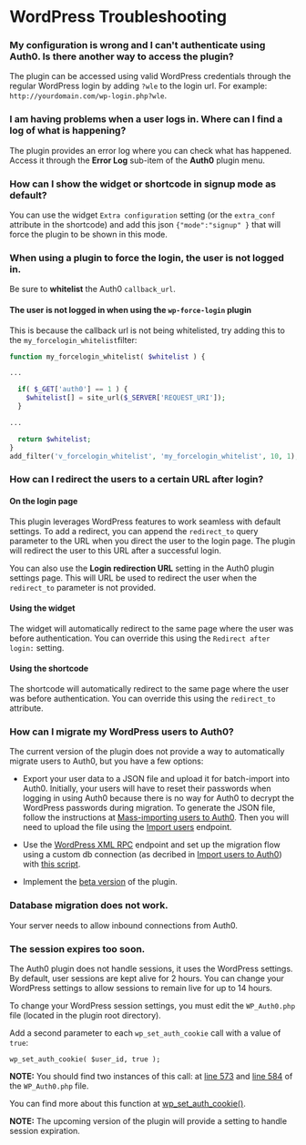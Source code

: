 # WordPress Troubleshooting

### My configuration is wrong and I can't authenticate using Auth0. Is there another way to access the plugin?

The plugin can be accessed using valid WordPress credentials through the regular WordPress login by adding `?wle` to the login url. For example: `http://yourdomain.com/wp-login.php?wle`.

### I am having problems when a user logs in. Where can I find a log of what is happening?

The plugin provides an error log where you can check what has happened. Access it through the **Error Log** sub-item of the **Auth0** plugin menu.

### How can I show the widget or shortcode in signup mode as default?

You can use the widget `Extra configuration` setting (or the `extra_conf` attribute in the shortcode) and add this json `{"mode":"signup" }` that will force the plugin to be shown in this mode.

### When using a plugin to force the login, the user is not logged in.

Be sure to **whitelist** the Auth0 `callback_url`.

#### The user is not logged in when using the `wp-force-login` plugin

This is because the callback url is not being whitelisted, try adding this to the `my_forcelogin_whitelist`filter: 

```php
function my_forcelogin_whitelist( $whitelist ) {

...

  if( $_GET['auth0'] == 1 ) {
    $whitelist[] = site_url($_SERVER['REQUEST_URI']);
  }

...

  return $whitelist;
}
add_filter('v_forcelogin_whitelist', 'my_forcelogin_whitelist', 10, 1);
```

### How can I redirect the users to a certain URL after login?

#### On the login page

This plugin leverages WordPress features to work seamless with default settings. To add a redirect, you can append the `redirect_to` query parameter to the URL when you direct the user to the login page. The plugin will redirect the user to this URL after a successful login.

You can also use the **Login redirection URL** setting in the Auth0 plugin settings page. This will URL be used to redirect the user when the `redirect_to` parameter is not provided.

#### Using the widget

The widget will automatically redirect to the same page where the user was before authentication. You can override this using the `Redirect after login:` setting.

#### Using the shortcode

The shortcode will automatically redirect to the same page where the user was before authentication. You can override this using the `redirect_to` attribute.

### How can I migrate my WordPress users to Auth0?

The current version of the plugin does not provide a way to automatically migrate users to Auth0, but you have a few options:

- Export your user data to a JSON file and upload it for batch-import into Auth0. Initially, your users will have to reset their passwords when logging in using Auth0 because there is no way for Auth0 to decrypt the WordPress passwords during migration. To generate the JSON file, follow the instructions at [Mass-importing users to Auth0](/bulk-import). Then you will need to upload the file using the [Import users](/api/v2#!/Jobs/post_users_imports) endpoint.

- Use the [WordPress XML RPC](https://codex.wordpress.org/XML-RPC_Support) endpoint and set up the migration flow using a custom db connection (as decribed in [Import users to Auth0](/connections/database/migrating)) with [this script](https://gist.github.com/glena/b31716e3c8fe48927be2).

- Implement the [beta version](https://github.com/auth0/wp-auth0/archive/dev.zip) of the plugin.


### Database migration does not work.

Your server needs to allow inbound connections from Auth0.

### The session expires too soon.

The Auth0 plugin does not handle sessions, it uses the WordPress settings. By default, user sessions are kept alive for 2 hours. You can change your WordPress settings to allow sessions to remain live for up to 14 hours.

To change your WordPress session settings, you must edit the `WP_Auth0.php` file (located in the plugin root directory). 

Add a second parameter to each `wp_set_auth_cookie` call with a value of `true`:

`wp_set_auth_cookie( $user_id, true );`

**NOTE:** You should find two instances of this call: at [line 573](https://github.com/auth0/wp-auth0/blob/master/WP_Auth0.php#L573) and [line 584](https://github.com/auth0/wp-auth0/blob/master/WP_Auth0.php#L584) of the `WP_Auth0.php` file. 

You can find more about this function at [wp_set_auth_cookie()](https://developer.wordpress.org/reference/functions/wp_set_auth_cookie/).

**NOTE:** The upcoming version of the plugin will provide a setting to handle session expiration.
